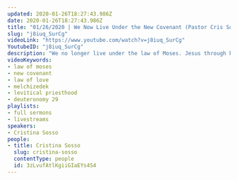 ```yaml
---
updated: 2020-01-26T18:27:43.986Z
date: 2020-01-26T18:27:43.986Z
title: "01/26/2020 | We Now Live Under the New Covenant (Pastor Cris Sosso)"
slug: "j8iuq_SurCg"
videoLink: "https://www.youtube.com/watch?v=j8iuq_SurCg"
YoutubeID: "j8iuq_SurCg"
description: "We no longer live under the law of Moses. Jesus through his sacrifice brought us under the new covenant - the Covenant of Love. We are now priests forever in the order of Melchizedek. This sermon was delivered by Pastor Cristina Sosso at Freedom Fellowship Church on January 26, 2020."
videoKeywords:
- law of moses
- new covenant
- law of love
- melchizedek
- levitical priesthood
- deuteronomy 29
playlists:
- full sermons
- livestreams
speakers:
- Cristina Sosso
people:
- title: Cristina Sosso
  slug: cristina-sosso
  contentType: people
  id: 3zLvufAtlKgiiGIaEYs4S4
---
```

